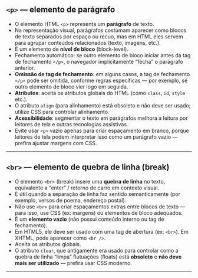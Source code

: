 ## `<p>` — elemento de parágrafo 

* O elemento HTML `<p>` representa um **parágrafo** de texto. 
* Na representação visual, parágrafos costumam aparecer como blocos de texto separados por espaço ou recuo, mas em HTML eles servem para agrupar conteúdos relacionados (texto, imagens, etc.). 
* É um elemento de **nível de bloco** (block-level). 
* Fechamento automático: se outro elemento de bloco iniciar antes da tag de fechamento `</p>`, o navegador implicitamente “fecha” o parágrafo anterior. 
* **Omissão de tag de fechamento**: em alguns casos, a tag de fechamento `</p>` pode ser omitida, conforme regras específicas — por exemplo, se outro elemento de bloco vier logo em seguida. 
* **Atributos**: aceita os atributos globais do HTML (como `class`, `id`, `style` etc.). 
* O atributo `align` (para alinhamento) está obsoleto e não deve ser usado; utilize CSS para controlar alinhamento. 
* **Acessibilidade**: segmentar o texto em parágrafos melhora a leitura por leitores de tela e outras tecnologias assistivas. 
* Evite usar `<p>` vazio apenas para criar espaçamento em branco, porque leitores de tela podem interpretar isso como um parágrafo vazio — prefira ajustar margens com CSS. 

---

## `<br>` — elemento de quebra de linha (break)

* O elemento `<br>` (break) insere uma **quebra de linha** no texto, equivalente a “enter” / retorno de carro em contexto visual.
* É útil quando a separação de linha faz sentido semanticamente (por exemplo, versos de poema, endereço postal).
* Não use `<br>` para criar espaçamentos extras entre blocos de texto — para isso, use CSS (ex: margens) ou elementos de bloco adequados.
* É um **elemento vazio** (não possui conteúdo interno ou tag de fechamento).
* Em HTML5, ele deve ser usado com uma tag de abertura (ex: `<br>`). Em XHTML, pode aparecer como `<br />`.
* Aceita os atributos globais.
* O atributo `clear`, que antigamente era usado para controlar como a quebra de linha “limpa” flutuações (floats) está **obsoleto** e **não deve mais ser utilizado** — prefira usar CSS moderno.

---